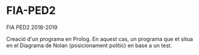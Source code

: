 # FIA-PED2
FIA PED2 2018-2019

Creació d'un programa en Prolog. En aquest cas, un programa que et situa en el Diagrama de Nolan (posicionament polític) en base a un test.
